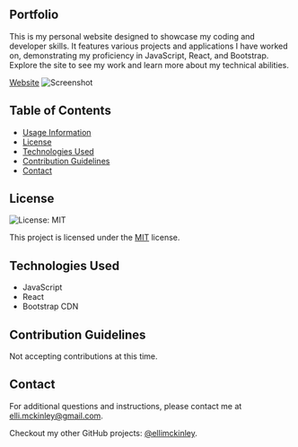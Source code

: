 ## Portfolio
This is my personal website designed to showcase my coding and developer skills. It features various projects and applications I have worked on, demonstrating my proficiency in JavaScript, React, and Bootstrap. Explore the site to see my work and learn more about my technical abilities.

[Website](https://ellimckinley.netlify.app/portfolio)
![Screenshot](https://ellimckinley.netlify.app/screenshot.png)

## Table of Contents
- [Usage Information](#usage-information)
- [License](#license)
- [Technologies Used](#technologies-used)
- [Contribution Guidelines](#contribution-guidelines)
- [Contact](#contact)


## License
![License: MIT](https://img.shields.io/badge/License-MIT-yellow.svg)

This project is licensed under the [MIT](https://opensource.org/licenses/MIT) license.

## Technologies Used
- JavaScript
- React
- Bootstrap CDN

## Contribution Guidelines
Not accepting contributions at this time.

## Contact
For additional questions and instructions, please contact me at [elli.mckinley@gmail.com](mailto:elli.mckinley@gmail.com).

Checkout my other GitHub projects: [@ellimckinley](https://github.com/ellimckinley).


